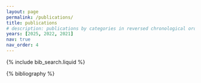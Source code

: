 ```yaml
---
layout: page
permalink: /publications/
title: publications
# description: publications by categories in reversed chronological order. generated by jekyll-scholar.
years: [2025, 2022, 2021]
nav: true
nav_order: 4
---
```


<!-- _pages/publications.md -->

<!-- Bibsearch Feature -->

{% include bib_search.liquid %}

<div class="publications">

{% bibliography %}

</div>
